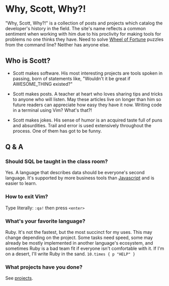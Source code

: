 # Why, Scott, Why?!

"Why, Scott, Why?!" is a collection of posts and projects which catalog the developer's history in the field. The site's name reflects a common sentiment when working with him due to his proclivity for making tools for problems no one thinks they have. Need to solve [Wheel of Fortune][wheeler] puzzles from the command line? Neither has anyone else.

[wheeler]: https://github.com/wheeler
[javascript]: https://wikipedia.org/wiki/JavaScript

## Who is Scott?

+ Scott makes software. His most interesting projects are tools spoken in passing, born of statements like, "Wouldn't it be great if AWESOME_THING existed?"

+ Scott makes posts. A teacher at heart who loves sharing tips and tricks to anyone who will listen. May these articles live on longer than him so future readers can appreciate how easy they have it now. Writing code in a terminal using Vim? What's that?!

+ Scott makes jokes. His sense of humor is an acquired taste full of puns and absurdities. Trail and error is used extensively throughout the process. One of them has got to be funny.

## Q & A

### Should SQL be taught in the class room?

Yes. A language that describes data should be everyone's second language. It's supported by more business tools than [Javascript][javascript] and is easier to learn.

### How to exit Vim?

Type literally: `:qa!` then press `<enter>`

### What's your favorite language?

Ruby. It's not the fastest, but the most succinct for my uses. This may change depending on the project. Some tasks need speed, some may already be mostly implemented in another language's ecosystem, and sometimes Ruby is a bad team fit if everyone isn't comfortable with it. If I'm on a desert, I'll write Ruby in the sand. `10.times { p "HELP" }`

### What projects have you done?

See [projects](projects/).
